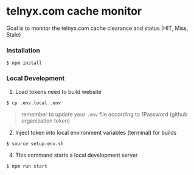 # telnyx.com cache monitor

Goal is to monitor the telnyx.com cache clearance and status (HIT, Miss, Stale)

### Installation

```
$ npm install
```

### Local Development

1. Load tokens need to build website

```
$ cp .env.local .env
```

> remember to update your `.env` file according to 1Password (github organization token)

2. Inject token into local environment variables (terminal) for builds

```
$ source setup-env.sh
```

4. This command starts a local development server

```
$ npm run start
```
